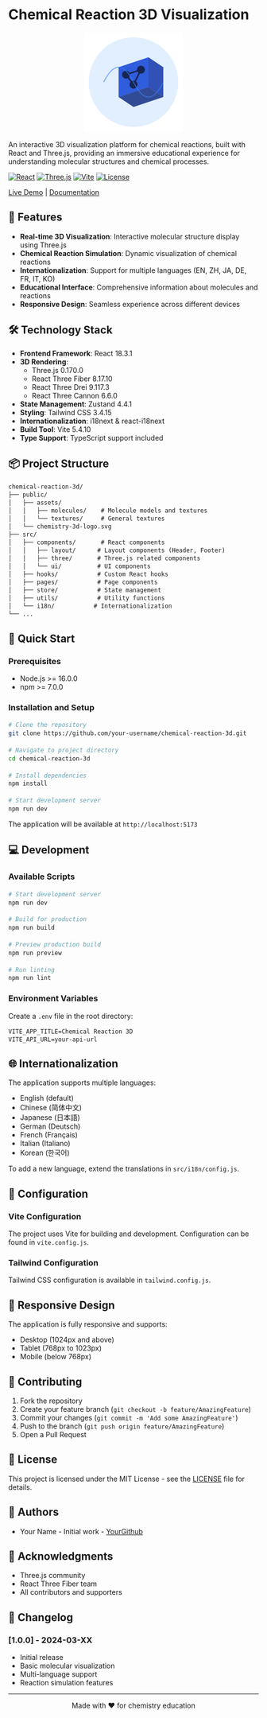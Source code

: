 # Chemical Reaction 3D Visualization

<p align="center">
  <img src="public/chemistry-3d-logo.svg" alt="Project Logo" width="200"/>
</p>

An interactive 3D visualization platform for chemical reactions, built with React and Three.js, providing an immersive educational experience for understanding molecular structures and chemical processes.

[![React](https://img.shields.io/badge/React-18.3.1-blue.svg)](https://reactjs.org/)
[![Three.js](https://img.shields.io/badge/Three.js-0.170.0-green.svg)](https://threejs.org/)
[![Vite](https://img.shields.io/badge/Vite-5.4.10-purple.svg)](https://vitejs.dev/)
[![License](https://img.shields.io/badge/License-MIT-yellow.svg)](LICENSE)

[Live Demo](https://your-demo-link.com) | [Documentation](https://your-docs-link.com)

## 🚀 Features

- **Real-time 3D Visualization**: Interactive molecular structure display using Three.js
- **Chemical Reaction Simulation**: Dynamic visualization of chemical reactions
- **Internationalization**: Support for multiple languages (EN, ZH, JA, DE, FR, IT, KO)
- **Educational Interface**: Comprehensive information about molecules and reactions
- **Responsive Design**: Seamless experience across different devices

## 🛠️ Technology Stack

- **Frontend Framework**: React 18.3.1
- **3D Rendering**:
  - Three.js 0.170.0
  - React Three Fiber 8.17.10
  - React Three Drei 9.117.3
  - React Three Cannon 6.6.0
- **State Management**: Zustand 4.4.1
- **Styling**: Tailwind CSS 3.4.15
- **Internationalization**: i18next & react-i18next
- **Build Tool**: Vite 5.4.10
- **Type Support**: TypeScript support included

## 📦 Project Structure

```plaintext
chemical-reaction-3d/
├── public/
│   ├── assets/
│   │   ├── molecules/    # Molecule models and textures
│   │   └── textures/     # General textures
│   └── chemistry-3d-logo.svg
├── src/
│   ├── components/       # React components
│   │   ├── layout/      # Layout components (Header, Footer)
│   │   ├── three/       # Three.js related components
│   │   └── ui/          # UI components
│   ├── hooks/           # Custom React hooks
│   ├── pages/           # Page components
│   ├── store/           # State management
│   ├── utils/           # Utility functions
│   └── i18n/           # Internationalization
└── ...
```

## 🚀 Quick Start

### Prerequisites

- Node.js >= 16.0.0
- npm >= 7.0.0

### Installation and Setup

```bash
# Clone the repository
git clone https://github.com/your-username/chemical-reaction-3d.git

# Navigate to project directory
cd chemical-reaction-3d

# Install dependencies
npm install

# Start development server
npm run dev
```

The application will be available at `http://localhost:5173`

## 💻 Development

### Available Scripts

```bash
# Start development server
npm run dev

# Build for production
npm run build

# Preview production build
npm run preview

# Run linting
npm run lint
```

### Environment Variables

Create a `.env` file in the root directory:

```env
VITE_APP_TITLE=Chemical Reaction 3D
VITE_API_URL=your-api-url
```

## 🌐 Internationalization

The application supports multiple languages:

- English (default)
- Chinese (简体中文)
- Japanese (日本語)
- German (Deutsch)
- French (Français)
- Italian (Italiano)
- Korean (한국어)

To add a new language, extend the translations in `src/i18n/config.js`.

## 🔧 Configuration

### Vite Configuration

The project uses Vite for building and development. Configuration can be found in `vite.config.js`.

### Tailwind Configuration

Tailwind CSS configuration is available in `tailwind.config.js`.

## 📱 Responsive Design

The application is fully responsive and supports:
- Desktop (1024px and above)
- Tablet (768px to 1023px)
- Mobile (below 768px)

## 🤝 Contributing

1. Fork the repository
2. Create your feature branch (`git checkout -b feature/AmazingFeature`)
3. Commit your changes (`git commit -m 'Add some AmazingFeature'`)
4. Push to the branch (`git push origin feature/AmazingFeature`)
5. Open a Pull Request

## 📄 License

This project is licensed under the MIT License - see the [LICENSE](LICENSE) file for details.

## 👥 Authors

- Your Name - Initial work - [YourGithub](https://github.com/yourusername)

## 🙏 Acknowledgments

- Three.js community
- React Three Fiber team
- All contributors and supporters

## 📝 Changelog

### [1.0.0] - 2024-03-XX
- Initial release
- Basic molecular visualization
- Multi-language support
- Reaction simulation features

---

<p align="center">Made with ❤️ for chemistry education</p>